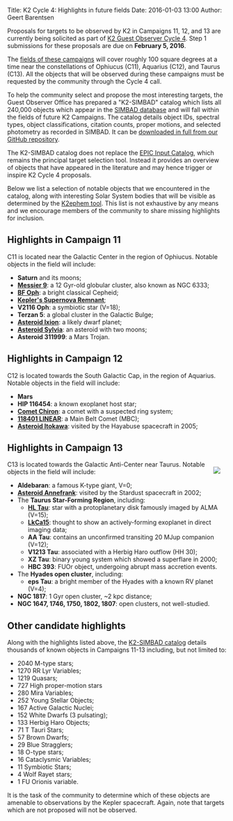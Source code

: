 Title: K2 Cycle 4: Highlights in future fields
Date: 2016-01-03 13:00
Author: Geert Barentsen

Proposals for targets to be observed by K2 in Campaigns 11, 12, and 13
are currently being solicited as part of [K2 Guest Observer Cycle 4](call-for-k2-go-cycle-4-proposals-for-campaigns-11-12-and-13.html).
Step 1 submissions for these proposals are due on **February 5, 2016**.

The [fields of these campaigns](k2-fields.html) 
will cover roughly 100 square degrees at a time near the
constellations of Ophiucus (C11), Aquarius (C12), and Taurus (C13).
All the objects that will be observed during these campaigns must be
requested by the community through the Cycle 4 call.

To help the community select and propose the most interesting targets,
the Guest Observer Office has prepared a "K2-SIMBAD" catalog which lists all 240,000 objects which appear in the [SIMBAD database](http://simbad.u-strasbg.fr) and will fall within the fields of future K2 Campaigns.
The catalog details object IDs, spectral types, object classifications, citation counts, proper motions, and selected photometry as recorded in SIMBAD. It can be [downloaded in full from our GitHub repository](https://github.com/KeplerGO/K2FootprintFiles/tree/master/simbad).

The K2-SIMBAD catalog does not replace the [EPIC Input Catalog](https://archive.stsci.edu/k2/epic/search.php), which remains the principal target selection tool. Instead it provides an overview of objects that have appeared in the literature and may hence trigger or inspire K2 Cycle 4 proposals.

Below we list a selection of notable objects that we encountered in the  catalog, along with interesting Solar System bodies
that will be visible as determined by the [K2ephem tool](https://github.com/KeplerGO/K2ephem).  This list is not exhaustive by any means and we encourage members of the community to share missing highlights for inclusion.


## Highlights in Campaign 11

C11 is located near the Galactic Center in the region of Ophiucus.
Notable objects in the field will include:

* **Saturn** and its moons;
* **[Messier 9](https://en.wikipedia.org/wiki/Messier_9)**: a 12 Gyr-old globular cluster, also known as NGC 6333;
* **[BF Oph](http://simbad.u-strasbg.fr/simbad/sim-id?Ident=GCVS%20BF%20Oph)**: a bright classical Cepheid;
* **[Kepler's Supernova Remnant](https://en.wikipedia.org/wiki/Kepler%27s_Supernova)**;
* **V2116 Oph**: a symbiotic star (V=18);
* **Terzan 5**: a global cluster in the Galactic Bulge;
* **[Asteroid Ixion](https://en.wikipedia.org/wiki/28978_Ixion)**: a likely dwarf planet;
* **[Asteroid Sylvia](https://en.wikipedia.org/wiki/87_Sylvia)**: an asteroid with two moons;
* **Asteroid 311999**: a Mars Trojan.


## Highlights in Campaign 12

C12 is located towards the South Galactic Cap, in the region of Aquarius.
Notable objects in the field will include:

* **Mars**
* **HIP 116454**: a known exoplanet host star;
* **[Comet Chiron](https://en.wikipedia.org/wiki/2060_Chiron)**: a comet with a suspected ring system;
* **[118401 LINEAR](https://en.wikipedia.org/wiki/118401_LINEAR)**: a Main Belt Comet (MBC);
* **[Asteroid Itokawa](https://en.wikipedia.org/wiki/25143_Itokawa)**: visited by the Hayabuse spacecraft in 2005;


## Highlights in Campaign 13

<img src="https://upload.wikimedia.org/wikipedia/commons/thumb/9/9d/HL_Tau_protoplanetary_disk.jpg/225px-HL_Tau_protoplanetary_disk.jpg" class="img-responsive" style="float:right; padding:1em;" class="visible-md visible-lg">

C13 is located towards the Galactic Anti-Center near Taurus.
Notable objects in the field will include:

* **Aldebaran**: a famous K-type giant, V=0;
* **[Asteroid Annefrank](https://en.wikipedia.org/wiki/5535_Annefrank)**: visited by the Stardust spacecraft in 2002;
* The **Taurus Star-Forming Region**, including:
    - **[HL Tau](https://en.wikipedia.org/wiki/HL_Tauri)**: star with a protoplanetary disk famously imaged by ALMA (V=15);
    - **[LkCa15](https://en.wikipedia.org/wiki/LkCa_15_b)**: thought to show an actively-forming exoplanet in direct imaging data;
    - **AA Tau**: contains an unconfirmed transiting 20 MJup companion (V=12);
    - **V1213 Tau**: associated with a Herbig Haro outflow (HH 30);
    - **XZ Tau**: binary young system which showed a superflare in 2000;
    - **HBC 393**: FUOr object, undergoing abrupt mass accretion events.
* The **Hyades open cluster**, including:
    - **eps Tau**: a bright member of the Hyades with a known RV planet (V=4);
* **NGC 1817**: 1 Gyr open cluster, ~2 kpc distance;
* **NGC 1647, 1746, 1750, 1802, 1807**: open clusters, not well-studied.


## Other candidate highlights

Along with the highlights listed above, the [K2-SIMBAD catalog](https://github.com/KeplerGO/K2FootprintFiles/tree/master/simbad) details thousands of known
objects in Campaigns 11-13 including, but not limited to:

* 2040 M-type stars;
* 1270 RR Lyr Variables;
* 1219 Quasars;
* 727 High proper-motion stars
* 280 Mira Variables;
* 252 Young Stellar Objects;
* 167 Active Galactic Nuclei;
* 152 White Dwarfs (3 pulsating);
* 133 Herbig Haro Objects;
* 71 T Tauri Stars;
* 57 Brown Dwarfs;
* 29 Blue Stragglers;
* 18 O-type stars;
* 16 Cataclysmic Variables;
* 11 Symbiotic Stars;
* 4 Wolf Rayet stars;
* 1 FU Orionis variable.

It is the task of the community to determine which of these objects
are amenable to observations by the Kepler spacecraft.
Again, note that targets which are not proposed will not be observed.
